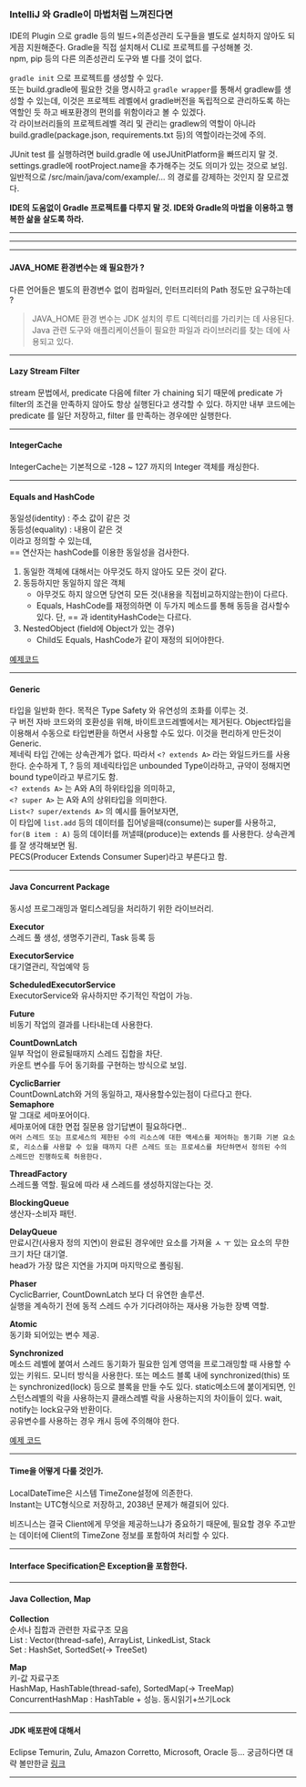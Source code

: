 ### IntelliJ 와 Gradle이 마법처럼 느껴진다면  
IDE의 Plugin 으로 gradle 등의 빌드+의존성관리 도구들을 별도로 설치하지 않아도 되게끔 지원해준다. Gradle을 직접 설치해서 CLI로 프로젝트를 구성해볼 것.  
npm, pip 등의 다른 의존성관리 도구와 별 다를 것이 없다.  

`gradle init` 으로 프로젝트를 생성할 수 있다.  
또는 build.gradle에 필요한 것을 명시하고 `gradle wrapper`를 통해서 gradlew를 생성할 수 있는데, 이것은 프로젝트 레벨에서 gradle버전을 독립적으로 관리하도록 하는 역할인 듯 하고 배포환경의 편의를 위함이라고 볼 수 있겠다.  
각 라이브러리들의 프로젝트레벨 격리 및 관리는 gradlew의 역할이 아니라 build.gradle(package.json, requirements.txt 등)의 역할이라는것에 주의.  

JUnit test 를 실행하려면 build.gradle 에 useJUnitPlatform을 빠뜨리지 말 것.  
settings.gradle에 rootProject.name을 추가해주는 것도 의미가 있는 것으로 보임.  
일반적으로 /src/main/java/com/example/... 의 경로를 강제하는 것인지 잘 모르겠다.  

**IDE의 도움없이 Gradle 프로젝트를 다루지 말 것. IDE와 Gradle의 마법을 이용하고 행복한 삶을 살도록 하라.**  

---  
---  
---  

#### JAVA_HOME 환경변수는 왜 필요한가 ?  
다른 언어들은 별도의 환경변수 없이 컴파일러, 인터프리터의 Path 정도만 요구하는데 ?  
> JAVA_HOME 환경 변수는 JDK 설치의 루트 디렉터리를 가리키는 데 사용된다. Java 관련 도구와 애플리케이션들이 필요한 파일과 라이브러리를 찾는 데에 사용되고 있다.  

---  

#### Lazy Stream Filter
stream 문법에서, predicate 다음에 filter 가 chaining 되기 때문에 predicate 가 filter의 조건을 만족하지 않아도 항상 실행된다고 생각할 수 있다. 하지만 내부 코드에는 predicate 를 일단 저장하고, filter 를 만족하는 경우에만 실행한다.

---

#### IntegerCache
IntegerCache는 기본적으로 -128 ~ 127 까지의 Integer 객체를 캐싱한다.

---

#### Equals and HashCode  
동일성(identity) : 주소 값이 같은 것  
동등성(equality) : 내용이 같은 것  
이라고 정의할 수 있는데,  
== 연산자는 hashCode를 이용한 동일성을 검사한다.  

1. 동일한 객체에 대해서는 아무것도 하지 않아도 모든 것이 같다.  
2. 동등하지만 동일하지 않은 객체  
	- 아무것도 하지 않으면 당연히 모든 것(내용을 직접비교하지않는한)이 다르다.  
	- Equals, HashCode를 재정의하면 이 두가지 메소드를 통해 동등을 검사할수있다. 단, == 과 identityHashCode는 다르다.  
3. NestedObject (field에 Object가 있는 경우)  
	- Child도 Equals, HashCode가 같이 재정의 되어야한다.  
	
[예제코드](./examples/equals-and-hashcode/src/test/java/EqualsAndHashCodeTest.java)
	
---  

#### Generic  
타입을 일반화 한다. 목적은 Type Safety 와 유연성의 조화를 이루는 것.  
구 버전 자바 코드와의 호환성을 위해, 바이트코드레벨에서는 제거된다. Object타입을 이용해서 수동으로 타입변환을 하면서 사용할 수도 있다. 이것을 편리하게 만든것이 Generic.  
제네릭 타입 간에는 상속관계가 없다. 따라서 `<? extends A>` 라는 와일드카드를 사용한다. 순수하게 T, ? 등의 제네릭타입은 unbounded Type이라하고, 규약이 정해지면 bound type이라고 부르기도 함.  
`<? extends A>` 는 A와 A의 하위타입을 의미하고,  
`<? super A>` 는 A와 A의 상위타입을 의미한다.  
`List<? super/extends A>` 의 예시를 들어보자면,  
이 타입에 `list.add` 등의 데이터를 집어넣을때(consume)는 super를 사용하고, `for(B item : A)` 등의 데이터를 꺼낼때(produce)는 extends 를 사용한다. 상속관계를 잘 생각해보면 됨.  
PECS(Producer Extends Consumer Super)라고 부른다고 함.  

---  

#### Java Concurrent Package  
동시성 프로그래밍과 멀티스레딩을 처리하기 위한 라이브러리.  

**Executor**  
스레드 풀 생성, 생명주기관리, Task 등록 등  

**ExecutorService**   
대기열관리, 작업예약 등

**ScheduledExecutorService**  
ExecutorService와 유사하지만 주기적인 작업이 가능.

**Future**  
비동기 작업의 결과를 나타내는데 사용한다.  

**CountDownLatch**  
일부 작업이 완료될때까지 스레드 집합을 차단.  
카운트 변수를 두어 동기화를 구현하는 방식으로 보임.  

**CyclicBarrier**  
CountDownLatch와 거의 동일하고, 재사용할수있는점이 다르다고 한다.  
**Semaphore**  
말 그대로 세마포어이다.  
세마포어에 대한 면접 질문용 암기답변이 필요하다면..  
`여러 스레드 또는 프로세스의 제한된 수의 리소스에 대한 액세스를 제어하는 동기화 기본 요소로, 리소스를 사용할 수 있을 때까지 다른 스레드 또는 프로세스를 차단하면서 정의된 수의 스레드만 진행하도록 허용한다.`  

**ThreadFactory**  
스레드풀 역할. 필요에 따라 새 스레드를 생성하지않는다는 것.  

**BlockingQueue**  
생산자-소비자 패턴.  

**DelayQueue**  
만료시간(사용자 정의 지연)이 완료된 경우에만 요소를 가져올 ㅅ ㅜ 있는 요소의 무한 크기 차단 대기열.  
head가 가장 많은 지연을 가지며 마지막으로 폴링됨.  

**Phaser**  
CyclicBarrier, CountDownLatch 보다 더 유연한 솔루션.  
실행을 계속하기 전에 동적 스레드 수가 기다려야하는 재사용 가능한 장벽 역할.  

**Atomic**  
동기화 되어있는 변수 제공.  

**Synchronized**  
메소드 레벨에 붙여서 스레드 동기화가 필요한 임계 영역을 프로그래밍할 때 사용할 수 있는 키워드. 모니터 방식을 사용한다. 또는 메소드 블록 내에 synchronized(this) 또는 synchronized(lock) 등으로 블록을 만들 수도 있다. static메소드에 붙이게되면, 인스턴스레벨의 락을 사용하는지 클래스레벨 락을 사용하는지의 차이들이 있다. wait, notify는 lock요구와 반환이다.  
공유변수를 사용하는 경우 캐시 등에 주의해야 한다.  


[예제 코드](./examples/java-concurrent/ExecutorExample.java)

---  

#### Time을 어떻게 다룰 것인가.  
LocalDateTime은 시스템 TimeZone설정에 의존한다.  
Instant는 UTC형식으로 저장하고, 2038년 문제가 해결되어 있다.  

비즈니스는 결국 Client에게 무엇을 제공하느냐가 중요하기 때문에, 필요할 경우 주고받는 데이터에 Client의 TimeZone 정보를 포함하여 처리할 수 있다.  

---  

#### Interface Specification은 Exception을 포함한다.  

---  

#### Java Collection, Map  
**Collection**  
순서나 집합과 관련한 자료구조 모음  
List : Vector(thread-safe), ArrayList, LinkedList, Stack  
Set : HashSet, SortedSet(-> TreeSet)  

**Map**  
키-값 자료구조  
HashMap, HashTable(thread-safe), SortedMap(-> TreeMap)  
ConcurrentHashMap : HashTable + 성능. 동시읽기+쓰기Lock  

---  

#### JDK 배포판에 대해서  
Eclipse Temurin, Zulu, Amazon Corretto, Microsoft, Oracle 등... 궁금하다면 대략 볼만한글 [링크](https://www.lesstif.com/java/jdk-whichjdk-com-125305293.html)  

---  










	

